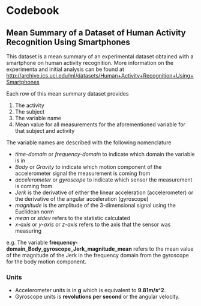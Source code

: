 # Codebook

## Mean Summary of a Dataset of Human Activity Recognition Using Smartphones

This dataset is a mean summary of an experimental dataset obtained with a smartphone on human activity 
recognition. More information on the experimenta and initial analysis can be found at 
http://archive.ics.uci.edu/ml/datasets/Human+Activity+Recognition+Using+Smartphones

Each row of this mean summary dataset provides

1. The activity
2. The subject
3. The variable name
4. Mean value for all measurements for the aforementioned variable for that subject and activity

The variable names are described with the following nomenclature
- *time-domain* or *frequency-domain* to indicate which domain the variable is in
- *Body* or *Gravity* to indicate which motion component of the accelerometer signal the measurement is coming from
- *accelerometer* or *gyroscope* to indicate which sensor the measurement is coming from
- *Jerk* is the derivative of either the linear acceleration (accelerometer) or the derivative of the angular acceleration (gyroscope)
- *magnitude* is the amplitude of the 3-dimensional signal using the Euclidean norm
- *mean* or *stdev* refers to the statistic calculated 
- *x-axis* or *y-axis* or *z-axis* refers to the axis that the sensor was measuring

e.g. The variable **frequency-domain_Body_gyroscope_Jerk_magnitude_mean** refers to the mean value of the magnitude of the Jerk in the frequency domain from the gyroscope for the body motion component. 

### Units
- Accelerometer units is in **g** which is equivalent to **9.81m/s^2**. 
- Gyroscope units is **revolutions per second** or the angular velocity.
